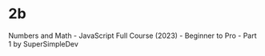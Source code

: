 # 2b
 Numbers and Math - JavaScript Full Course (2023) - Beginner to Pro - Part 1 by SuperSimpleDev
